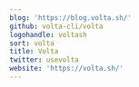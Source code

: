 ```yaml
---
blog: 'https://blog.volta.sh/'
github: volta-cli/volta
logohandle: voltash
sort: volta
title: Volta
twitter: usevolta
website: 'https://volta.sh/'
---
```


